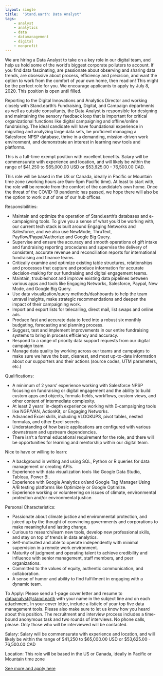 ```yaml
---
layout: single
title:  "Stand.earth: Data Analyst"
tags: 
    - analyst
    - analytics
    - data
    - datamanagement
    - digital
    - nonprofit
---
```

We are hiring a Data Analyst to take on a key role in our digital team, and help us hold some of the world’s biggest corporate polluters to account. If you find data fascinating, are passionate about observing and sharing data trends, are obsessive about process, efficiency and precision, and want the option to work from the comfort of your own home, then read on! This might be the perfect role for you. We encourage applicants to apply by July 8, 2020. This position is open until filled.

Reporting to the Digital Innovations and Analytics Director and working closely with Stand.earth’s Fundraising, Digital, and Campaign departments as well as outside consultants, the Data Analyst is responsible for designing and maintaining the sensory feedback loop that is important for critical organizational functions like digital campaigning and offline/online fundraising.  The ideal candidate will have foundational experience in migrating and analyzing large data sets, be proficient managing a Salesforce NPSP database, thrive in a demanding, mission-driven work environment, and demonstrate an interest in learning new tools and platforms.

This is a full-time exempt position with excellent benefits. Salary will be commensurate with experience and location, and will likely be within the range of $41,250 to $65,000.00 USD or $53,625.00 - 76,500.00 CAD. 

This role will be based in the US or Canada, ideally in Pacific or Mountain time zone (working hours are 9am-5pm Pacific time). At least to start with, the role will be remote from the comfort of the candidate's own home. Once the threat of the COVID-19 pandemic has passed, we hope there will also be the option to work out of one of our hub offices.

Responsibilities:
* Maintain and optimize the operation of Stand.earth’s databases and e-campaigning tools. To give you a sense of what you’d be working with, our current tech stack is built around Engaging Networks and Salesforce, and we also use NewMode, ThruText, Payflow/Paypal/Authorize and Google Big Query.
* Supervise and ensure the accuracy and smooth operations of gift intake and fundraising reporting procedures and supervise the delivery of consistent, accurate revenue and reconciliation reports for international fundraising and finance teams.
* Critically examine and optimize existing table structures, relationships and processes that capture and produce information for accurate decision-making for our fundraising and digital engagement teams.
* Maintain, troubleshoot and improve  existing data pipelines between various apps and tools like Engaging Networks, Salesforce, Paypal, New Mode, and Google Big Query.
* Use data visualization/query methods/dashboards to help the team unravel insights, make strategic recommendations and deepen the impact of their campaigning work.
* Import and export lists for telecalling, direct mail, list swaps and online ads.
* Produce fast and accurate data to feed into a robust six monthly budgeting, forecasting and planning process.
* Suggest, test and implement improvements in our entire fundraising systems to bring in process efficiency and accuracy.
* Respond to a range of priority data support requests from our digital campaign team.
* Manage data quality by working across our teams and campaigns to make sure we have the best, cleanest, and most up-to-date information about our supporters and their actions (source codes, UTM parameters, etc.)

Qualifications:
* A minimum of 2 years’ experience working with Salesforce NPSP focusing on fundraising or digital engagement and the ability to build custom apps and objects, formula fields, workflows, custom views, and other content of intermediate complexity.
* At least 2 years’ in-depth experience working with E-campaigning tools like NGP/VAN, ActionKit, or Engaging Networks.
* Advanced Excel skills, including VLOOKUPS, pivot tables, nested formulas, and other Excel secrets.
* Understanding of how basic applications are configured with various downstream and upstream dependencies.
* There isn’t a formal educational requirement for the role, and there will be opportunities for learning and mentorship within our digital team. 

Nice to have or willing to learn:
* A background in writing and using SQL, Python or R queries for data management or creating APIs.
* Experience with data visualization tools like Google Data Studio, Tableau, Power BI.
* Experience with  Google Analytics or/and Google Tag Manager Using A/B testing platforms like Optimizely or Google Optimize. 
* Experience working or volunteering on issues of climate, environmental protection and/or environmental justice.

Personal Characteristics:
* Passionate about climate justice and environmental protection, and juiced up by the thought of convincing governments and corporations to make meaningful and lasting change.
* Curious to research/learn new tools, develop new professional skills, and stay on top of trends in data analytics.
* Self-motivated and able to operate independently with minimal supervision in a remote work environment.
* Maturity of judgment and operating talent to achieve credibility and influence with senior management, staff members, and peer organizations.
* Committed to the values of equity, authentic communication, and collaboration.
* A sense of humor and ability to find fulfillment in engaging with a dynamic team.

To Apply:
Please send a 1-page cover letter and resume to dataanalyst@stand.earth with your name in the subject line and on each attachment. In your cover letter, include a listicle of your top five data management tools. Please also make sure to let us know how you heard about this position. The recruitment and interview process includes a time-bound anonymous task and two rounds of interviews. No phone calls, please. Only those who will be interviewed will be contacted. 

Salary: Salary will be commensurate with experience and location, and will likely be within the range of $41,250 to $65,000.00 USD or $53,625.00 - 76,500.00 CAD

Location: This role will be based in the US or Canada, ideally in Pacific or Mountain time zone


[See more and apply here](https://www.stand.earth/about/work-with-us#DataAnalyst)
